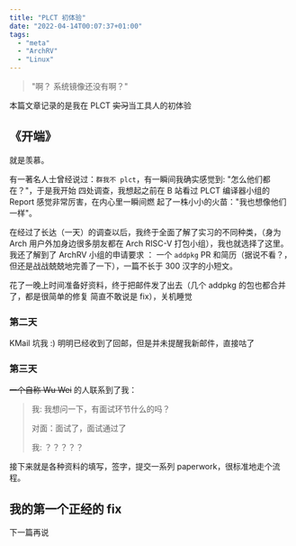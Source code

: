 ```yaml
---
title: "PLCT 初体验"
date: "2022-04-14T00:07:37+01:00"
tags:
  - "meta"
  - "ArchRV"
  - "Linux"
---
```


> "啊？ 系统镜像还没有啊？"

本篇文章记录的是我在 PLCT ~~实习~~当工具人的初体验

## 《开端》

就是羡慕。

有一著名人士曾经说过：`群我不 plct`，有一瞬间我确实感觉到: "怎么他们都在？"，于是我开始
四处调查，我想起之前在 B 站看过 PLCT 编译器小组的 Report 感觉非常厉害，在内心里一瞬间燃
起了一株小小的火苗："我也想像他们一样"。

在经过了长达（一天）的调查以后，我终于全面了解了实习的不同种类，（身为 Arch 用户外加身边很多朋友都在 Arch RISC-V 打包小组），我也就选择了这里。我还了解到了 ArchRV 小组的申请要求
： 一个 `addpkg` PR 和简历（据说不看？，但还是战战兢兢地完善了一下），一篇不长于 300
汉字的小短文。

花了一晚上时间准备好资料，终于把邮件发了出去（几个 addpkg 的包也都合并了，都是很简单的修复
简直不敢说是 fix），关机睡觉

### 第二天

KMail 坑我 :) 明明已经收到了回邮，但是并未提醒我新邮件，直接咕了

### 第三天

~~一个自称 Wu Wei~~ 的人联系到了我：

> 我: 我想问一下，有面试环节什么的吗？
>
> 对面：面试了，面试通过了
>
> 我: ？？？？？

接下来就是各种资料的填写，签字，提交一系列 paperwork，很标准地走个流程。

## 我的第一个正经的 fix

下一篇再说
